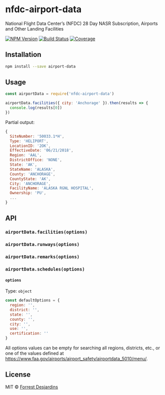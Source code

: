 # nfdc-airport-data

National Flight Data Center’s (NFDC) 28 Day NASR Subscription, Airports and Other Landing Facilities

[![NPM Version][npm-image]][npm-url]
[![Build Status][travis-image]][travis-url]
[![Coverage][coveralls-image]][coveralls-url]

## Installation

```sh
npm install --save airport-data
```

## Usage

```js
const airportData = require('nfdc-airport-data')

airportData.facilities({ city: 'Anchorage' }).then(results => {
  console.log(results[0])
})
```

Partial output:

```js
{
  SiteNumber: '50033.1*H',
  Type: 'HELIPORT',
  LocationID: '2OK',
  EffectiveDate: '06/21/2018',
  Region: 'AAL',
  DistrictOffice: 'NONE',
  State: 'AK',
  StateName: 'ALASKA',
  County: 'ANCHORAGE',
  CountyState: 'AK',
  City: 'ANCHORAGE',
  FacilityName: 'ALASKA RGNL HOSPITAL',
  Ownership: 'PU',
  ...
}
```

## API

### `airportData.facilities(options)`

### `airportData.runways(options)`

### `airportData.remarks(options)`

### `airportData.schedules(options)`

#### `options`

Type: `object`

```js
const defaultOptions = {
  region: '',
  district: '',
  state: '',
  county: '',
  city: '',
  use: '',
  certification: ''
}
```

All options values can be empty for searching all regions, districts, etc., or one
of the values defined at https://www.faa.gov/airports/airport_safety/airportdata_5010/menu/.

## License

MIT © [Forrest Desjardins](https://github.com/fdesjardins)

[travis-url]: https://travis-ci.org/ResourceDataInc/nfdc-airport-data
[travis-image]: https://img.shields.io/travis/ResourceDataInc/nfdc-airport-data.svg?style=flat
[npm-url]: https://www.npmjs.com/package/nfdc-airport-data
[npm-image]: https://img.shields.io/npm/v/nfdc-airport-data.svg?style=flat
[coveralls-url]: https://coveralls.io/r/ResourceDataInc/nfdc-airport-data
[coveralls-image]: https://img.shields.io/coveralls/ResourceDataInc/nfdc-airport-data.svg?style=flat
